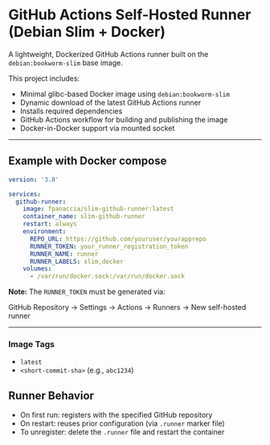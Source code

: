 # GitHub Actions Self-Hosted Runner (Debian Slim + Docker)

A lightweight, Dockerized GitHub Actions runner built on the `debian:bookworm-slim` base image.

This project includes:

- Minimal glibc-based Docker image using `debian:bookworm-slim`
- Dynamic download of the latest GitHub Actions runner
- Installs required dependencies
- GitHub Actions workflow for building and publishing the image
- Docker-in-Docker support via mounted socket


---

## Example with Docker compose

```yaml
version: '3.8'

services:
  github-runner:
    image: fpanaccia/slim-github-runner:latest
    container_name: slim-github-runner
    restart: always
    environment:
      REPO_URL: https://github.com/youruser/yourapprepo
      RUNNER_TOKEN: your_runner_registration_token
      RUNNER_NAME: runner
      RUNNER_LABELS: slim,docker
    volumes:
      - /var/run/docker.sock:/var/run/docker.sock
```

**Note:** The `RUNNER_TOKEN` must be generated via:

GitHub Repository → Settings → Actions → Runners → New self-hosted runner

---

### Image Tags

- `latest`
- `<short-commit-sha>` (e.g., `abc1234`)

## Runner Behavior

- On first run: registers with the specified GitHub repository
- On restart: reuses prior configuration (via `.runner` marker file)
- To unregister: delete the `.runner` file and restart the container

